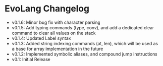 # EvoLang Changelog
- v0.1.6: Minor bug fix with character parsing
- v0.1.5: Add typing commands (type, conv), and add a dedicated clear command to clear all values on the stack
- v0.1.4: Updated Label syntax
- v0.1.3: Added string indexing commands (at, len), which will be used as a base for array implementation in the future
- v0.1.2: Implemented symbolic aliases, and compound jump instructions
- v0.1: Initial Release